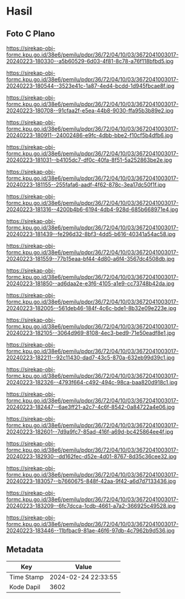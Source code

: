# Hasil

## Foto C Plano

https://sirekap-obj-formc.kpu.go.id/38e6/pemilu/pdpr/36/72/04/10/03/3672041003017-20240223-180330--a5b60529-6d03-4f81-8c78-a76f118bfbd5.jpg

https://sirekap-obj-formc.kpu.go.id/38e6/pemilu/pdpr/36/72/04/10/03/3672041003017-20240223-180544--3523e41c-1a87-4ed4-bcdd-1d945fbcae8f.jpg

https://sirekap-obj-formc.kpu.go.id/38e6/pemilu/pdpr/36/72/04/10/03/3672041003017-20240223-180708--91cfaa2f-e5ea-44b8-9030-ffa95b3b89e2.jpg

https://sirekap-obj-formc.kpu.go.id/38e6/pemilu/pdpr/36/72/04/10/03/3672041003017-20240223-180911--24002486-e9fc-4dbb-bbe2-f10cf5b4dfb6.jpg

https://sirekap-obj-formc.kpu.go.id/38e6/pemilu/pdpr/36/72/04/10/03/3672041003017-20240223-181031--b4105dc7-df0c-40fa-8f51-5a252863be2e.jpg

https://sirekap-obj-formc.kpu.go.id/38e6/pemilu/pdpr/36/72/04/10/03/3672041003017-20240223-181155--255fafa6-aadf-4f62-878c-3ea17dc50f1f.jpg

https://sirekap-obj-formc.kpu.go.id/38e6/pemilu/pdpr/36/72/04/10/03/3672041003017-20240223-181316--4200b4b6-6194-4db4-928d-685b668971e4.jpg

https://sirekap-obj-formc.kpu.go.id/38e6/pemilu/pdpr/36/72/04/10/03/3672041003017-20240223-181439--fe296d32-8bf3-4dd5-b616-40341a54ac58.jpg

https://sirekap-obj-formc.kpu.go.id/38e6/pemilu/pdpr/36/72/04/10/03/3672041003017-20240223-181559--77b15eaa-bf44-4d80-a6f4-3567dc4508db.jpg

https://sirekap-obj-formc.kpu.go.id/38e6/pemilu/pdpr/36/72/04/10/03/3672041003017-20240223-181850--ad6daa2e-e3f6-4105-a1e9-cc73748b42da.jpg

https://sirekap-obj-formc.kpu.go.id/38e6/pemilu/pdpr/36/72/04/10/03/3672041003017-20240223-182005--561deb46-184f-4c6c-bde1-8b32e09e223e.jpg

https://sirekap-obj-formc.kpu.go.id/38e6/pemilu/pdpr/36/72/04/10/03/3672041003017-20240223-182105--3064d969-8108-4ec3-bed9-71e50eadf8e1.jpg

https://sirekap-obj-formc.kpu.go.id/38e6/pemilu/pdpr/36/72/04/10/03/3672041003017-20240223-182211--92c11430-dad7-43c5-870a-632eb99d39c1.jpg

https://sirekap-obj-formc.kpu.go.id/38e6/pemilu/pdpr/36/72/04/10/03/3672041003017-20240223-182326--4793f664-c492-494c-98ca-baa820d918c1.jpg

https://sirekap-obj-formc.kpu.go.id/38e6/pemilu/pdpr/36/72/04/10/03/3672041003017-20240223-182447--6ae3ff21-a2c7-4c6f-8542-0a84722a4e06.jpg

https://sirekap-obj-formc.kpu.go.id/38e6/pemilu/pdpr/36/72/04/10/03/3672041003017-20240223-182601--7d9a9fc7-85ad-416f-a69d-bc425864ee4f.jpg

https://sirekap-obj-formc.kpu.go.id/38e6/pemilu/pdpr/36/72/04/10/03/3672041003017-20240223-182930--dd162fec-d52e-4d01-8767-8d35c36cee32.jpg

https://sirekap-obj-formc.kpu.go.id/38e6/pemilu/pdpr/36/72/04/10/03/3672041003017-20240223-183057--b7660675-848f-42aa-9f42-a6d7d7133436.jpg

https://sirekap-obj-formc.kpu.go.id/38e6/pemilu/pdpr/36/72/04/10/03/3672041003017-20240223-183209--6fc7dcca-1cdb-4661-a7a2-366925c49528.jpg

https://sirekap-obj-formc.kpu.go.id/38e6/pemilu/pdpr/36/72/04/10/03/3672041003017-20240223-183446--11bfbac9-81ae-46f6-97db-4c7962b9d536.jpg


## Metadata

| Key        | Value               |
| ---------- | ------------------- |
| Time Stamp | 2024-02-24 22:33:55 |
| Kode Dapil | 3602                |



